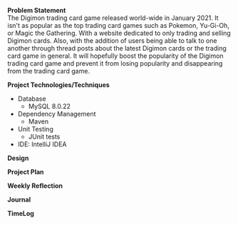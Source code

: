 **Problem Statement**  
The Digimon trading card game released world-wide in January 2021. It isn't as popular as the top 
trading card games such as Pokemon, Yu-Gi-Oh, or Magic the Gathering. With a website dedicated to 
only trading and selling Digimon cards. Also, with the addition of users being able to talk to one another 
through thread posts about the latest Digimon cards or the trading card game in general. It will hopefully 
boost the popularity of the Digimon trading card game and prevent it from losing popularity and disappearing 
from the trading card game.

**Project Technologies/Techniques**
- Database
  - MySQL 8.0.22
- Dependency Management
  - Maven
- Unit Testing
  - JUnit tests
- IDE: IntelliJ IDEA

**Design**

**Project Plan**

**Weekly Reflection**

**Journal**

**TimeLog**
